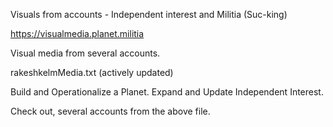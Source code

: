 Visuals from accounts - Independent interest and Militia (Suc-king)

https://visualmedia.planet.militia

Visual media from several accounts.

rakeshkelmMedia.txt (actively updated)

Build and Operationalize a Planet. Expand and Update Independent Interest.

Check out, several accounts from the above file.

